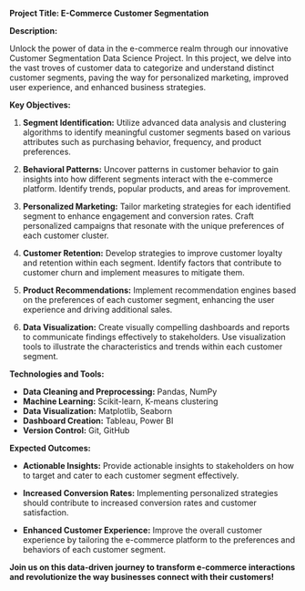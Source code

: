 **Project Title: E-Commerce Customer Segmentation**

**Description:**

Unlock the power of data in the e-commerce realm through our innovative Customer Segmentation Data Science Project. In this project, we delve into the vast troves of customer data to categorize and understand distinct customer segments, paving the way for personalized marketing, improved user experience, and enhanced business strategies.

**Key Objectives:**

1. **Segment Identification:** Utilize advanced data analysis and clustering algorithms to identify meaningful customer segments based on various attributes such as purchasing behavior, frequency, and product preferences.

2. **Behavioral Patterns:** Uncover patterns in customer behavior to gain insights into how different segments interact with the e-commerce platform. Identify trends, popular products, and areas for improvement.

3. **Personalized Marketing:** Tailor marketing strategies for each identified segment to enhance engagement and conversion rates. Craft personalized campaigns that resonate with the unique preferences of each customer cluster.

4. **Customer Retention:** Develop strategies to improve customer loyalty and retention within each segment. Identify factors that contribute to customer churn and implement measures to mitigate them.

5. **Product Recommendations:** Implement recommendation engines based on the preferences of each customer segment, enhancing the user experience and driving additional sales.

6. **Data Visualization:** Create visually compelling dashboards and reports to communicate findings effectively to stakeholders. Use visualization tools to illustrate the characteristics and trends within each customer segment.

**Technologies and Tools:**

- **Data Cleaning and Preprocessing:** Pandas, NumPy
- **Machine Learning:** Scikit-learn, K-means clustering
- **Data Visualization:** Matplotlib, Seaborn
- **Dashboard Creation:** Tableau, Power BI
- **Version Control:** Git, GitHub

**Expected Outcomes:**

- **Actionable Insights:** Provide actionable insights to stakeholders on how to target and cater to each customer segment effectively.
  
- **Increased Conversion Rates:** Implementing personalized strategies should contribute to increased conversion rates and customer satisfaction.

- **Enhanced Customer Experience:** Improve the overall customer experience by tailoring the e-commerce platform to the preferences and behaviors of each customer segment.

**Join us on this data-driven journey to transform e-commerce interactions and revolutionize the way businesses connect with their customers!**
